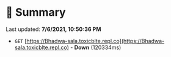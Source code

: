 # 📖 Summary
Last updated: **7/6/2021, 10:50:36 PM**

- `GET` [https://Bhadwa-sala.toxicblte.repl.co](https://Bhadwa-sala.toxicblte.repl.co) - **Down** (120334ms)
